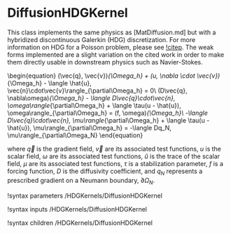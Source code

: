 # DiffusionHDGKernel

This class implements the same physics as [MatDiffusion.md] but with a
hybridized discontinuous Galerkin (HDG) discretization. For more information on
HDG for a Poisson problem, please see [!citep](cockburn2008superconvergent). The
weak forms implemented are a slight variation on the cited work in order to make
them directly usable in downstream physics such as Navier-Stokes.

\begin{equation}
(\vec{q}, \vec{v})_{\Omega_h} + (u, \nabla \cdot \vec{v})_{\Omega_h} - \langle \hat{u}, \vec{n}\cdot\vec{v}\rangle_{\partial\Omega_h} = 0\\
(D\vec{q}, \nabla\omega)_{\Omega_h} - \langle D\vec{q}\cdot\vec{n}, \omega\rangle_{\partial\Omega_h} + \langle \tau(u - \hat{u}), \omega\rangle_{\partial\Omega_h} = (f, \omega)_{\Omega_h}\\
-\langle D\vec{q}\cdot\vec{n}, \mu\rangle_{\partial\Omega_h} + \langle \tau(u - \hat{u}), \mu\rangle_{\partial\Omega_h} = -\langle Dq_N, \mu\rangle_{\partial\Omega_N}
\end{equation}

where $\vec{q}$ is the gradient field, $\vec{v}$ are its associated test
functions, $u$ is the scalar field, $\omega$ are its associated test functions,
$\hat{u}$ is the trace of the scalar field, $\mu$ are its associated test
functions, $\tau$ is a stabilization parameter, $f$ is a forcing function, $D$
is the diffusivity coefficient, and $q_N$ represents a prescribed gradient on a
Neumann boundary, $\partial\Omega_N$.

!syntax parameters /HDGKernels/DiffusionHDGKernel

!syntax inputs /HDGKernels/DiffusionHDGKernel

!syntax children /HDGKernels/DiffusionHDGKernel
